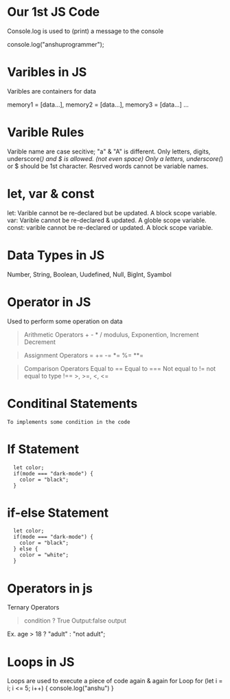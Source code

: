 # Our 1st JS Code
Console.log is used to (print) a message to the console

console.log("anshuprogrammer");


# Varibles in JS
Varibles are containers for data

memory1 = [data...], memory2 = [data...], memory3 = [data...] ...

# Varible Rules
 Varible name are case secitive; "a" & "A" is different.
 Only letters, digits, underscore(_) and $ is allowed. (not even space)
 Only a letters, underscore(_) or $ should be 1st character.
 Resrved words cannot be variable names.

# let, var & const
  let: Varible cannot be re-declared but be updated. A block scope variable.
  var: Varible cannot be re-declared & updated. A globle scope variable.
  const: varible cannot be re-declared or updated. A block scope variable.   

# Data Types in JS
  Number, String, Boolean, Uudefined, Null, BigInt, Syambol 

# Operator in JS
   Used to perform some operation on data

  > Arithmetic Operators
    +  -  *  /
    modulus, Exponention, Increment Decrement

  > Assignment Operators
    =  +=  -=  *=  %=  **=

  > Comparison Operators
   Equal to ==   Equal to ===   Not equal to !=    not equal to type !==
    >, >=, <, <=


# Conditinal Statements
    To implements some condition in the code
 # If Statement
      let color;
      if(mode === "dark-mode") {
        color = "black";
      } 
# if-else Statement
      let color;
      if(mode === "dark-mode") {
        color = "black";
      } else {
        color = "white";
      }
    
# Operators in js
  Ternary Operators
> condition ? True Output:false output

Ex. age > 18 ? "adult" : "not adult";
# Loops in JS
Loops are used to execute a piece of code again & again
 for Loop
    for (let i = i; i <= 5; i++) {
    console.log("anshu")
    }
     


